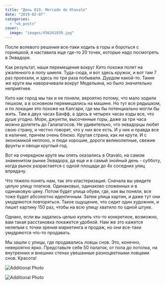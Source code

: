 ```yaml
---
title: "День 819. Mercado de Otavalo"
date: "2019-02-07"
categories: 
  - "vk_posts"
cover:
  image: "images/456241039.jpg"
---
```


После волевого решения все-таки ходить в горы и бороться с горняшкой, я наставила еще где-то 20 точек, которые надо посмотреть в Эквадоре.

Как результат, наши перемещения вокруг Кито похожи полет на ужаленного в попу шмеля. Туда-сюда, и вот здесь кружок, и вот там 7 раз проехали, и здесь по три раза побывали. Дурдом какой-то. Такие же круги мы наворачивали вокруг Медельина, но было значительно неприятнее.

<!--more-->

Кито как город мы так и не поняли, вероятно потому, что мало ходили пешком, а в основном перемещались на машине. Но тут все рядышком, и по локации это похоже на Калгари, где мы бы потенциально могли бы жить. Там в двух часах Банфф, а здесь в четырех часах езды все, что душе угодно. Море, джунгли, высоченные горы, даже за три часа можно долететь до Галапагосов. Не удивительно, что эквадорцы любят свою страну, и честно говорят, что у них все есть. И у них и правда все в наличие, причем очень близко. Крутая страна, как ни крути. И с экономикой неплохо, и люди хорошие, дороги великолепные, свежие фрукты и овощи круглый год.

Вот на очередном круге мы опять оказались в Otavalo, на самом знаменитом рынке Эквадора, да еще и в самый знойный день - субботу, когда рынок разрастается с одной площади до 4х соседних улиц впридачу.

Что тяжело понять нам, так это кластеризация. Сначала вы увидите целую улицу платков. Одинаковых, одинаково сложенных и в одинаковую цену. Потом будет улица обуви, где, как вы поняли, все тоже будет абсолютно идентичным. Затем улица картин, и даже тут они умудряются повторяться. Такое ощущение, что сидит один художник, и пишет картину 150 раз, чтобы на всю улицу хватило по одной штуке.

Однако, если вы задались целью купить что-то конкретное, возможно, вам такая расстановка покажется удобной. Нам же это кажется нелепым с точки зрения маркетинга и продаж, но они все-таки умудряются что-то продавать.

Мы зашли с улицы, где продавались ловцы снов. Это, конечно, невероятно ярко. Представьте себе 50 палаток, от пола до потолка, на внутренних и внешних стенах увешанные разноцветными ловцами снов. Красота!

![Additional Photo](https://vodpop.ru/wp-content/uploads/2023/07/456241040.jpg)

![Additional Photo](https://vodpop.ru/wp-content/uploads/2023/07/456241041.jpg)
